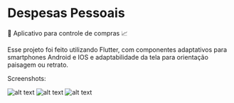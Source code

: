 # Despesas Pessoais

:iphone: Aplicativo para controle de compras :chart_with_upwards_trend:

Esse projeto foi feito utilizando Flutter, com componentes adaptativos para smartphones Android e IOS e adaptabilidade da tela para orientação paisagem ou retrato.

Screenshots:

![alt text](https://prnt.sc/szs5gc)
![alt text](https://prnt.sc/szs5nf)
![alt text](https://prnt.sc/szs5c3)
